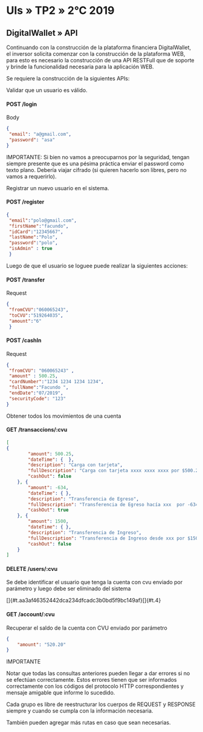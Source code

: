 # UIs » TP2 » 2°C 2019

## DigitalWallet » API

Continuando con la construcción de la plataforma financiera
DigitalWallet, el inversor solicita comenzar con la construcción de la
plataforma WEB, para esto es necesario la construcción de una API
RESTFull que de soporte y brinde la funcionalidad necesaria para la
aplicación WEB.

Se requiere la construcción de la siguientes APIs:

Validar que un usuario es válido.

#### POST /login

Body

```json
{
 "email": "a@gmail.com",
 "password": "asa"
}
```

IMPORTANTE: Si bien no vamos a preocuparnos por la seguridad, tengan
siempre presente que es una pésima práctica enviar el password como
texto plano. Debería viajar cifrado (si quieren hacerlo son libres,
pero no vamos a requerirlo).

Registrar un nuevo usuario en el sistema.

#### POST /register

```json
{
 "email":"polo@gmail.com",
 "firstName":"facundo",
 "idCard":"12345667", 
 "lastName":"Polo", 
 "password":"polo",
 "isAdmin" : true
 }
```

Luego de que el usuario se loguee puede realizar la siguientes acciones:

#### POST /transfer

Request

```json
{
 "fromCVU":"060065243",
 "toCVU":"519264035",
 "amount":"6"
 }
```

#### POST /cashIn

Request

```json
{
 "fromCVU": "060065243" ,
 "amount" : 500.25,
 "cardNumber":"1234 1234 1234 1234",
 "fullName":"Facundo ",
 "endDate":"07/2019",
 "securityCode": "123"
}
```

Obtener todos los movimientos de una cuenta

#### GET /transaccions/:cvu

```json
[
{
        "amount": 500.25,
        "dateTime": {  },
        "description": "Carga con tarjeta",
        "fullDescription": "Carga con tarjeta xxxx xxxx xxxx por $500.25",
        "cashOut": false
    }, {
        "amount": -634,
        "dateTime": { },
        "description": "Transferencia de Egreso",
        "fullDescription": "Transferencia de Egreso hacía xxx  por -634.0",
        "cashOut": true
    }, {
        "amount": 1500,
        "dateTime": { },
        "description": "Transferencia de Ingreso",
        "fullDescription": "Transferencia de Ingreso desde xxx por $1500.0",
        "cashOut": false
    }
]
```

#### DELETE /users/:cvu

Se debe identificar el usuario que tenga la cuenta con cvu enviado por
parámetro y luego debe ser eliminado del sistema

[]{#t.aa3af46352442dca234dfcadc3b0bd5f9bc149af}[]{#t.4}

#### GET /account/:cvu

Recuperar el saldo de la cuenta con CVU enviado por parámetro

```json
{
    "amount": "520.20"
}
```

IMPORTANTE

Notar que todas las consultas anteriores pueden llegar a dar errores si
no se efectúan correctamente. Estos errores tienen que ser informados
correctamente con los códigos del protocolo HTTP correspondientes y
mensaje amigable que informe lo sucedido.

Cada grupo es libre de reestructurar los cuerpos de REQUEST y RESPONSE
siempre y cuando se cumpla con la información necesaria.

También pueden agregar más rutas en caso que sean necesarias.
